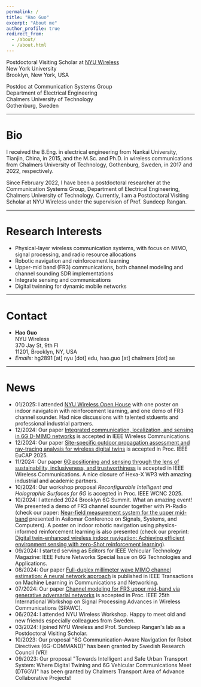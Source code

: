 ```yaml
---
permalink: /
title: "Hao Guo"
excerpt: "About me"
author_profile: true
redirect_from: 
  - /about/
  - /about.html
---
```


Postdoctoral Visiting Scholar at [NYU Wireless](https://wireless.engineering.nyu.edu/faculty-staff/)\
New York University\
Brooklyn, New York, USA

Postdoc at Communication Systems Group\
Department of Electrical Engineering\
Chalmers University of Technology\
Gothenburg, Sweden

---
# Bio

I received the B.Eng. in electrical engineering from Nankai University, Tianjin, China, in 2015, and the M.Sc. and Ph.D. in wireless communications from Chalmers University of Technology, Gothenburg, Sweden, in 2017 and 2022, respectively. 

Since February 2022, I have been a postdoctoral researcher at the Communication Systems Group, Department of Electrical Engineering, Chalmers University of Technology. Currently, I am a Postdoctoral Visiting Scholar at NYU Wireless under the supervision of Prof. Sundeep Rangan.

---
# Research Interests
- Physical-layer wireless communication systems, with focus on MIMO, signal processing, and radio resource allocations
- Robotic navigation and reinforcement learning
- Upper-mid band (FR3) communications, both channel modeling and channel sounding SDR implementations
- Integrate sensing and communications
- Digital twinning for dynamic mobile networks

---
# Contact
* **Hao Guo** \
NYU Wireless \
370 Jay St, 9th Fl \
11201, Brooklyn, NY, USA
* *Emails:*
   hg2891 [at] nyu [dot] edu, hao.guo [at] chalmers [dot] se

---
# News
* 01/2025: I attended [NYU Wireless Open House](https://wireless.engineering.nyu.edu/2025-open-house/) with one poster on indoor navigatoin with reinforcement learning, and one demo of FR3 channel sounder. Had nice discussions with talented stduents and professional industrial partners.
* 12/2024: Our paper [Integrated communication, localization, and sensing in 6G D-MIMO networks](https://arxiv.org/abs/2403.19785) is accepted in IEEE Wireless Communications. 
* 12/2024: Our paper [Site-specific outdoor propagation assessment and ray-tracing analysis for wireless digital twins](https://arxiv.org/abs/2410.14620) is accepted in Proc. IEEE EuCAP 2025. 
* 11/2024: Our paper [6G positioning and sensing through the lens of sustainability, inclusiveness, and trustworthiness](https://arxiv.org/abs/2309.13602) is accepted in IEEE Wireless Communications. A nice closure of Hexa-X WP3 with amazing industrial and academic partners. 
* 10/2024: Our workshop proposal *Reconfigurable Intelligent and Holographic Surfaces for 6G* is accepted in Proc. IEEE WCNC 2025.
* 10/2024: I attended 2024 Brooklyn 6G Summit. What an amazing event! We presented a demo of FR3 channel sounder together with Pi-Radio (check our paper: [Near-field measurement system for the upper mid-band](https://arxiv.org/abs/2412.02815) presented in Asilomar Conference on Signals, Systems, and Computers). A poster on indoor robotic navigation using physics-informed reinforcement learning is also presented (check our preprint: [Digital twin-enhanced wireless indoor navigation: Achieving efficient environment sensing with zero-Shot reinforcement learning](https://arxiv.org/abs/2306.06766)).
* 09/2024: I started serving as Editors for IEEE Vehicular Technology Magazine: IEEE Future Networks Special Issue on 6G Technologies and Applications.
* 08/2024: Our paper [Full-duplex millimeter wave MIMO channel estimation: A neural network approach](https://arxiv.org/abs/2402.03886) is published in IEEE Transactions on Machine Learning in Communications and Networking.
* 07/2024: Our paper [Channel modeling for FR3 upper mid-band via generative adversarial networks](https://arxiv.org/abs/2404.17069) is accepted in Proc. IEEE 25th International Workshop on Signal Processing Advances in Wireless Communications (SPAWC).
* 06/2024: I attended NYU Wireless Workshop. Happy to meet old and new friends especially colleagues from Sweden.
* 03/2024: I joined NYU Wireless and Prof. Sundeep Rangan's lab as a Postdoctoral Visiting Scholar.
* 10/2023: Our proposal "6G Communication-Aware Navigation for Robot Directives (6G-COMMAND)" has been granted by Swedish Research Council (VR)!
* 09/2023: Our proposal "Towards Intelligent and Safe Urban Transport System: Where Digital Twining and 6G Vehicular Communications Meet (DT6GV)" has been granted by Chalmers Transport Area of Advance Collaborative Projects!


